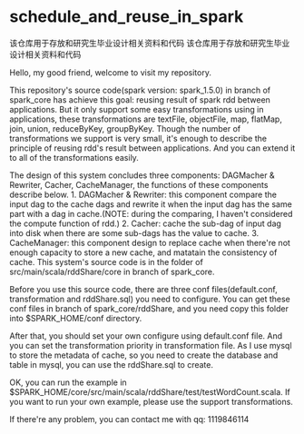 # schedule_and_reuse_in_spark
该仓库用于存放和研究生毕业设计相关资料和代码
该仓库用于存放和研究生毕业设计相关资料和代码

Hello, my good friend, welcome to visit my repository.

This repository's source code(spark version: spark_1.5.0) in branch of spark_core has achieve this goal: reusing result of spark rdd between applications. But it only support some easy transformations using in applications, these transformations are textFile, objectFile, map, flatMap, join, union, reduceByKey, groupByKey. Though the number of transformations we support is very small, it's enough to describe the principle of reusing rdd's result between applications. And you can extend it to all of the transformations easily.

The design of this system concludes three components: DAGMacher & Rewriter, Cacher, CacheManager, the functions of these components describe below. 1. DAGMacher & Rewriter: this component compare the input dag to the cache dags and rewrite it when the input dag has the same part with a dag in cache.(NOTE: during the comparing, I haven't considered the compute function of rdd.) 2. Cacher: cache the sub-dag of input dag into disk when there are some sub-dags has the value to cache. 3. CacheManager: this component design to replace cache when there're not enough capacity to store a new cache, and matatain the consistency of cache. This system's source code is in the folder of src/main/scala/rddShare/core in branch of spark_core.

Before you use this source code, there are three conf files(default.conf, transformation and rddShare.sql) you need to configure. You can get these conf files in branch of spark_core/rddShare, and you need copy this folder into $SPARK_HOME/conf directory.

After that, you should set your own configure using default.conf file. And you can set the transformation priority in transformation file. As I use mysql to store the metadata of cache, so you need to create the database and table in mysql, you can use the rddShare.sql to create.

OK, you can run the example in $SPARK_HOME/core/src/main/scala/rddShare/test/testWordCount.scala. If you want to run your own example, please use the support transformations.

If there're any problem, you can contact me with qq: 1119846114
